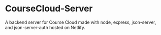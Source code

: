 # CourseCloud-Server
A backend server for Course Cloud made with node, express, json-server, and json-server-auth hosted on Netlify.
